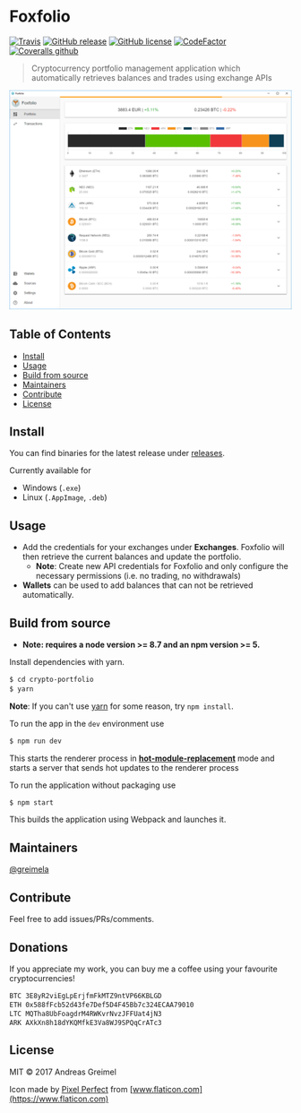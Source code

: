 # Foxfolio

[![Travis](https://img.shields.io/travis/foxfolio/foxfolio-desktop/master.svg?style=flat-square)](https://travis-ci.org/foxfolio/foxfolio-desktop)
[![GitHub release](https://img.shields.io/github/release/foxfolio/foxfolio-desktop/all.svg?style=flat-square)](https://github.com/foxfolio/foxfolio-desktop/releases)
[![GitHub license](https://img.shields.io/badge/License-MIT-blue.svg?style=flat-square)](https://github.com/foxfolio/foxfolio-desktop)
[![CodeFactor](https://www.codefactor.io/repository/github/foxfolio/foxfolio-desktop/badge)](https://www.codefactor.io/repository/github/foxfolio/foxfolio-desktop)
[![Coveralls github](https://img.shields.io/coveralls/github/foxfolio/foxfolio-desktop.svg?style=flat-square)](https://coveralls.io/github/foxfolio/foxfolio-desktop)

> Cryptocurrency portfolio management application which automatically retrieves balances and trades using exchange APIs

![Foxfolio screenshot](resources/screenshots/foxfolio.png?raw=true)

## Table of Contents

- [Install](#install)
- [Usage](#usage)
- [Build from source](#build-from-source)
- [Maintainers](#maintainers)
- [Contribute](#contribute)
- [License](#license)


## Install

You can find binaries for the latest release under [releases](https://github.com/foxfolio/foxfolio-desktop/releases).

Currently available for
- Windows (`.exe`)
- Linux (`.AppImage`, `.deb`)

## Usage

- Add the credentials for your exchanges under **Exchanges**. 
Foxfolio will then retrieve the current balances and update the portfolio.
  - **Note**: Create new API credentials for Foxfolio and only configure the necessary permissions (i.e. no trading, no withdrawals)
- **Wallets** can be used to add balances that can not be retrieved automatically.


## Build from source

* **Note: requires a node version >= 8.7 and an npm version >= 5.**

Install dependencies with yarn.

```bash
$ cd crypto-portfolio
$ yarn
```
**Note**: If you can't use [yarn](https://github.com/yarnpkg/yarn) for some reason, try `npm install`.

To run the app in the `dev` environment use

```bash
$ npm run dev
```

This starts the renderer process in [**hot-module-replacement**](https://webpack.js.org/guides/hmr-react/) mode and starts a server that sends hot updates to the renderer process

To run the application without packaging use

```bash
$ npm start
```

This builds the application using Webpack and launches it.

## Maintainers

[@greimela](https://github.com/greimela)

## Contribute
Feel free to add issues/PRs/comments.

## Donations
If you appreciate my work, you can buy me a coffee using your favourite cryptocurrencies! 

```
BTC 3E8yR2viEgLpErjfmFkMTZ9ntVP66KBLGD
ETH 0x588fFcb52d43fe7Def5D4F45Bb7c324ECAA79010
LTC MQTha8UbFoagdrM4RWKvrNvzJFFUat4jN3
ARK AXkXn8h18dYKQMfkE3Va8WJ9SPQqCrATc3
```
## License

MIT © 2017 Andreas Greimel

Icon made by [Pixel Perfect](https://www.flaticon.com/authors/pixel-perfect) from [www.flaticon.com](https://www.flaticon.com)
